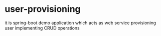 # user-provisioning
it is spring-boot demo application which acts as web service provisioning user implementing CRUD operations
